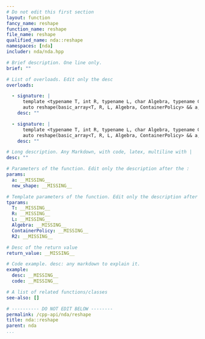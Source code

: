 ```yaml
---
# Do not edit this first section
layout: function
fancy_name: reshape
function_name: reshape
file_name: reshape
qualified_name: nda::reshape
namespaces: [nda]
includer: nda/nda.hpp

# Brief description. One line only.
brief: ""

# List of overloads. Edit only the desc
overloads:

  - signature: |
      template <typename T, int R, typename L, char Algebra, typename ContainerPolicy, size_t R2>
      auto reshape(basic_array<T, R, L, Algebra, ContainerPolicy> && a, std::array<long, R2> const & new_shape)
    desc: ""

  - signature: |
      template <typename T, int R, typename L, char Algebra, typename ContainerPolicy, size_t R2>
      auto reshape(basic_array<T, R, L, Algebra, ContainerPolicy> && a, std::array<int, R2> const & new_shape)
    desc: ""

# Long description. Any Markdown, with code, latex, multiline with |
desc: ""

# Parameters of the function. Edit only the description after the :
params:
  a: __MISSING__
  new_shape: __MISSING__

# Template parameters of the function. Edit only the description after the :
tparams:
  T: __MISSING__
  R: __MISSING__
  L: __MISSING__
  Algebra: __MISSING__
  ContainerPolicy: __MISSING__
  R2: __MISSING__

# Desc of the return value
return_value: __MISSING__

# Code example. desc: any markdown to explain it.
example:
  desc: __MISSING__
  code: __MISSING__

# A list of related functions/classes
see-also: []

# ---------- DO NOT EDIT BELOW --------
permalink: /cpp-api/nda/reshape
title: nda::reshape
parent: nda
...
```



